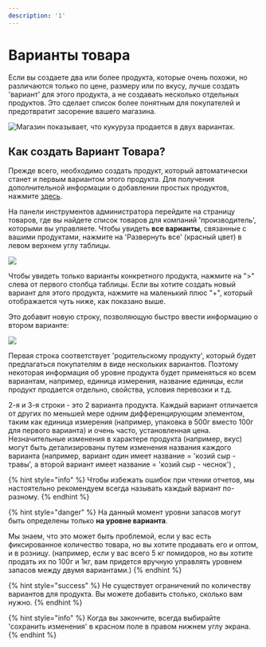 ```yaml
---
description: '1'
---
```


# Варианты товара

Если вы создаете два или более продукта, которые очень похожи, но различаются только по цене, размеру или по вкусу, лучше создать 'вариант' для этого продукта, а не создавать несколько отдельных продуктов. Это сделает список более понятным для покупателей и предотвратит засорение вашего магазина.

![&#x41C;&#x430;&#x433;&#x430;&#x437;&#x438;&#x43D; &#x43F;&#x43E;&#x43A;&#x430;&#x437;&#x44B;&#x432;&#x430;&#x435;&#x442;, &#x447;&#x442;&#x43E; &#x43A;&#x443;&#x43A;&#x443;&#x440;&#x443;&#x437;&#x430; &#x43F;&#x440;&#x43E;&#x434;&#x430;&#x435;&#x442;&#x441;&#x44F; &#x432; &#x434;&#x432;&#x443;&#x445; &#x432;&#x430;&#x440;&#x438;&#x430;&#x43D;&#x442;&#x430;&#x445;.](../../.gitbook/assets/corncob-variants.png)

## Как создать Вариант Товара?

Прежде всего, необходимо создать продукт, который автоматически станет и первым вариантом этого продукта. Для получения дополнительной информации о добавлении простых продуктов, нажмите [здесь](products.md).

На панели инструментов администратора перейдите на страницу товаров, где вы найдете список товаров для компаний 'производитель', которыми вы управляете. Чтобы увидеть **все варианты**, связанные с вашими продуктами, нажмите на 'Развернуть все' \(красный цвет\) в левом верхнем углу таблицы.

![](../../.gitbook/assets/variants1.jpg)

Чтобы увидеть только варианты конкретного продукта, нажмите на "&gt;" слева от первого столбца таблицы. Если вы хотите создать новый вариант для этого продукта, нажмите на маленький плюс "+", который отображается чуть ниже, как показано выше.

Это добавит новую строку, позволяющую быстро ввести информацию о втором варианте:

![](../../.gitbook/assets/variants2.jpg)

Первая строка соответствует 'родительскому продукту', который будет предлагаться покупателям в виде нескольких вариантов. Поэтому некоторая информация об уровне продукта будет применяться ко всем вариантам, например, единица измерения, название единицы, если продукт продается отдельно, свойства, условия перевозки и т.д.

2-я и 3-я строки - это 2 варианта продукта. Каждый вариант отличается от других по меньшей мере одним дифференцирующим элементом, таким как единица измерения \(например, упаковка в 500г вместо 100г для первого варианта\) и очень часто, установленная цена. Незначительные изменения в характере продукта \(например, вкус\) могут быть детализированы путем изменения названия каждого варианта \(например, вариант один имеет название = 'козий сыр - травы', а второй вариант имеет название = 'козий сыр - чеснок'\) ,

{% hint style="info" %}
Чтобы избежать ошибок при чтении отчетов, мы настоятельно рекомендуем всегда называть каждый вариант по-разному.
{% endhint %}

{% hint style="danger" %}
На данный момент уровни запасов могут быть определены только **на уровне варианта**.

Мы знаем, что это может быть проблемой, если у вас есть фиксированное количество товара, но вы хотите продавать его и оптом, и в розницу. \(например, если у вас всего 5 кг помидоров, но вы хотите продать их по 100г и 1кг, вам придется вручную управлять уровнем запасов между двумя вариантами.\)
{% endhint %}

{% hint style="success" %}
Не существует ограничений по количеству вариантов для продукта. Вы можете добавить столько, сколько вам нужно.
{% endhint %}

{% hint style="info" %}
Когда вы закончите, всегда выбирайте 'сохранить изменения' в красном поле в правом нижнем углу экрана.
{% endhint %}

